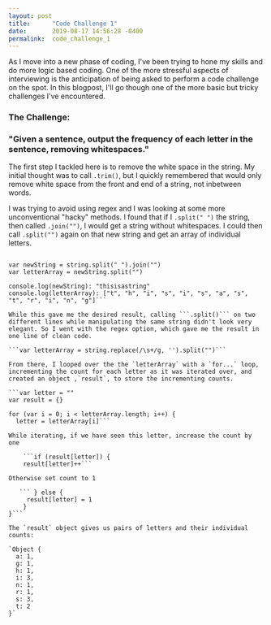 ```yaml
---
layout: post
title:      "Code Challenge 1"
date:       2019-08-17 14:56:28 -0400
permalink:  code_challenge_1
---
```


As I move into a new phase of coding, I've been trying to hone my skills and do more logic based coding. One of the more stressful aspects of interviewing is the anticipation of being asked to perform a code challenge on the spot. In this blogpost, I'll go though one of the more basic but tricky challenges I've encountered. 

### The Challenge: 
### "Given a sentence, output the frequency of each letter in the sentence, removing whitespaces."
 
The first step I tackled here is to remove the white space in the string. My initial thought was to call ```.trim()```, but I quickly remembered that would only remove white space from the front and end of a string, not inbetween words.
 
 I was trying to avoid using regex and I was looking at some more unconventional "hacky" methods. I found that if I ```.split(" ")``` the string, then called ```.join("")```, I would get a string without whitespaces. I could then call ```.split("")``` again on that new string and get an array of individual letters.

```var string = "this is a string"

var newString = string.split(" ").join("")
var letterArray = newString.split("")

console.log(newString): "thisisastring"
console.log(letterArray): ["t", "h", "i", "s", "i", "s", "a", "s", "t", "r", "i", "n", "g"]```

While this gave me the desired result, calling ```.split()``` on two different lines while manipulating the same string didn't look very elegant. So I went with the regex option, which gave me the result in one line of clean code.

```var letterArray = string.replace(/\s+/g, '').split("")```

From there, I looped over the the `letterArray` with a `for...` loop, incrementing the count for each letter as it was iterated over, and created an object ,`result`, to store the incrementing counts. 

```var letter = ""
var result = {}

for (var i = 0; i < letterArray.length; i++) {
  letter = letterArray[i]```
	
While iterating, if we have seen this letter, increase the count by one
	
    ```if (result[letter]) {
    result[letter]++```
			
Otherwise set count to 1
	
   ``` } else {
     result[letter] = 1
    }
}```

The `result` object gives us pairs of letters and their individual counts: 

`Object {
  a: 1,
  g: 1,
  h: 1,
  i: 3,
  n: 1,
  r: 1,
  s: 3,
  t: 2
}`

